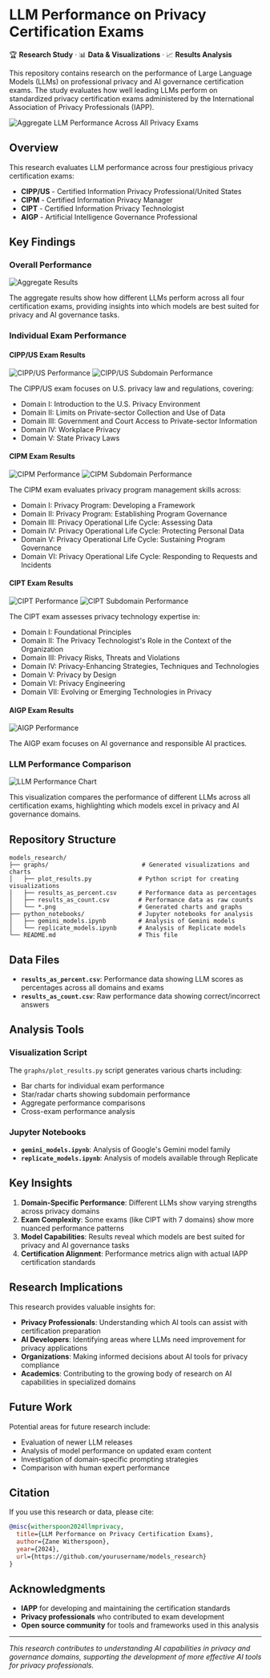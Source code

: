 # LLM Performance on Privacy Certification Exams

🏆 **Research Study** · 📊 **Data & Visualizations** · 📈 **Results Analysis**

This repository contains research on the performance of Large Language Models (LLMs) on professional privacy and AI governance certification exams. The study evaluates how well leading LLMs perform on standardized privacy certification exams administered by the International Association of Privacy Professionals (IAPP).

![Aggregate LLM Performance Across All Privacy Exams](graphs/Aggregate%20results.png)

## Overview

This research evaluates LLM performance across four prestigious privacy certification exams:

- **CIPP/US** - Certified Information Privacy Professional/United States
- **CIPM** - Certified Information Privacy Manager  
- **CIPT** - Certified Information Privacy Technologist
- **AIGP** - Artificial Intelligence Governance Professional

## Key Findings

### Overall Performance
![Aggregate Results](graphs/Aggregate%20results.png)

The aggregate results show how different LLMs perform across all four certification exams, providing insights into which models are best suited for privacy and AI governance tasks.

### Individual Exam Performance

#### CIPP/US Exam Results
![CIPP/US Performance](graphs/CIPP:US%20results.png)
![CIPP/US Subdomain Performance](graphs/CIPP:US%20Subdomain%20Performance.png)

The CIPP/US exam focuses on U.S. privacy law and regulations, covering:
- Domain I: Introduction to the U.S. Privacy Environment
- Domain II: Limits on Private-sector Collection and Use of Data
- Domain III: Government and Court Access to Private-sector Information
- Domain IV: Workplace Privacy
- Domain V: State Privacy Laws

#### CIPM Exam Results
![CIPM Performance](graphs/CIPM%20results.png)
![CIPM Subdomain Performance](graphs/CIPM%20Subdomain%20Performance.png)

The CIPM exam evaluates privacy program management skills across:
- Domain I: Privacy Program: Developing a Framework
- Domain II: Privacy Program: Establishing Program Governance
- Domain III: Privacy Operational Life Cycle: Assessing Data
- Domain IV: Privacy Operational Life Cycle: Protecting Personal Data
- Domain V: Privacy Operational Life Cycle: Sustaining Program Governance
- Domain VI: Privacy Operational Life Cycle: Responding to Requests and Incidents

#### CIPT Exam Results
![CIPT Performance](graphs/CIPT%20results.png)
![CIPT Subdomain Performance](graphs/CIPT%20Subdomain%20Performance.png)

The CIPT exam assesses privacy technology expertise in:
- Domain I: Foundational Principles
- Domain II: The Privacy Technologist's Role in the Context of the Organization
- Domain III: Privacy Risks, Threats and Violations
- Domain IV: Privacy-Enhancing Strategies, Techniques and Technologies
- Domain V: Privacy by Design
- Domain VI: Privacy Engineering
- Domain VII: Evolving or Emerging Technologies in Privacy

#### AIGP Exam Results
![AIGP Performance](graphs/AIGP%20results.png)

The AIGP exam focuses on AI governance and responsible AI practices.

### LLM Performance Comparison
![LLM Performance Chart](graphs/LLM%20Performance.png)

This visualization compares the performance of different LLMs across all certification exams, highlighting which models excel in privacy and AI governance domains.

## Repository Structure

```
models_research/
├── graphs/                          # Generated visualizations and charts
│   ├── plot_results.py             # Python script for creating visualizations
│   ├── results_as_percent.csv      # Performance data as percentages
│   ├── results_as_count.csv        # Performance data as raw counts
│   └── *.png                       # Generated charts and graphs
├── python_notebooks/               # Jupyter notebooks for analysis
│   ├── gemini_models.ipynb         # Analysis of Gemini models
│   └── replicate_models.ipynb      # Analysis of Replicate models
└── README.md                       # This file
```

## Data Files

- **`results_as_percent.csv`**: Performance data showing LLM scores as percentages across all domains and exams
- **`results_as_count.csv`**: Raw performance data showing correct/incorrect answers

## Analysis Tools

### Visualization Script
The `graphs/plot_results.py` script generates various charts including:
- Bar charts for individual exam performance
- Star/radar charts showing subdomain performance
- Aggregate performance comparisons
- Cross-exam performance analysis

### Jupyter Notebooks
- **`gemini_models.ipynb`**: Analysis of Google's Gemini model family
- **`replicate_models.ipynb`**: Analysis of models available through Replicate

## Key Insights

1. **Domain-Specific Performance**: Different LLMs show varying strengths across privacy domains
2. **Exam Complexity**: Some exams (like CIPT with 7 domains) show more nuanced performance patterns
3. **Model Capabilities**: Results reveal which models are best suited for privacy and AI governance tasks
4. **Certification Alignment**: Performance metrics align with actual IAPP certification standards

## Research Implications

This research provides valuable insights for:
- **Privacy Professionals**: Understanding which AI tools can assist with certification preparation
- **AI Developers**: Identifying areas where LLMs need improvement for privacy applications
- **Organizations**: Making informed decisions about AI tools for privacy compliance
- **Academics**: Contributing to the growing body of research on AI capabilities in specialized domains

## Future Work

Potential areas for future research include:
- Evaluation of newer LLM releases
- Analysis of model performance on updated exam content
- Investigation of domain-specific prompting strategies
- Comparison with human expert performance

## Citation

If you use this research or data, please cite:

```bibtex
@misc{witherspoon2024llmprivacy,
  title={LLM Performance on Privacy Certification Exams},
  author={Zane Witherspoon},
  year={2024},
  url={https://github.com/yourusername/models_research}
}
```

## Acknowledgments

- **IAPP** for developing and maintaining the certification standards
- **Privacy professionals** who contributed to exam development
- **Open source community** for tools and frameworks used in this analysis

---

*This research contributes to understanding AI capabilities in privacy and governance domains, supporting the development of more effective AI tools for privacy professionals.*